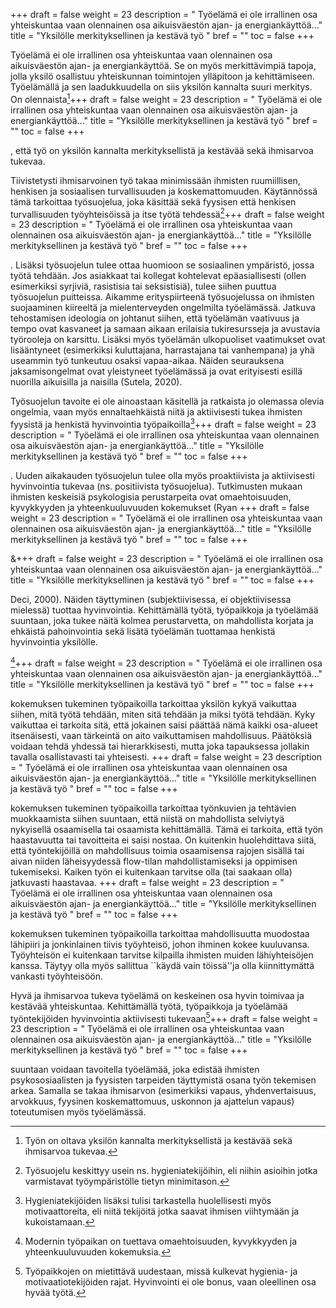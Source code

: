 +++
draft = false
weight = 23
description = " Työelämä ei ole irrallinen osa yhteiskuntaa vaan olennainen osa aikuisväestön ajan- ja energiankäyttöä..."
title = "Yksilölle merkityksellinen ja kestävä työ "
bref = ""
toc = false
+++



Työelämä ei ole irrallinen osa yhteiskuntaa vaan olennainen osa
aikuisväestön ajan- ja energiankäyttöä. Se on myös merkittävimpiä
tapoja, jolla yksilö osallistuu yhteiskunnan toimintojen ylläpitoon ja
kehittämiseen. Työelämällä ja sen laadukkuudella on siis yksilön
kannalta suuri merkitys. On olennaista[^1]+++
draft = false
weight = 23
description = " Työelämä ei ole irrallinen osa yhteiskuntaa vaan olennainen osa aikuisväestön ajan- ja energiankäyttöä..."
title = "Yksilölle merkityksellinen ja kestävä työ "
bref = ""
toc = false
+++


, että työ on yksilön kannalta
merkityksellistä ja kestävää sekä ihmisarvoa tukevaa.

Tiivistetysti ihmisarvoinen työ takaa minimissään ihmisten ruumiillisen,
henkisen ja sosiaalisen turvallisuuden ja koskemattomuuden. Käytännössä
tämä tarkoittaa työsuojelua, joka käsittää sekä fyysisen että henkisen
turvallisuuden työyhteisöissä ja itse työtä tehdessä[^2]+++
draft = false
weight = 23
description = " Työelämä ei ole irrallinen osa yhteiskuntaa vaan olennainen osa aikuisväestön ajan- ja energiankäyttöä..."
title = "Yksilölle merkityksellinen ja kestävä työ "
bref = ""
toc = false
+++


. Lisäksi
työsuojelun tulee ottaa huomioon se sosiaalinen ympäristö, jossa työtä
tehdään. Jos asiakkaat tai kollegat kohtelevat epäasiallisesti (ollen
esimerkiksi syrjiviä, rasistisia tai seksistisiä), tulee siihen puuttua
työsuojelun puitteissa. Aikamme erityspiirteenä työsuojelussa on
ihmisten suojaaminen kiireeltä ja mielenterveyden ongelmilta
työelämässä. Jatkuva tehostamisen ideologia on johtanut siihen, että
työelämän vaativuus ja tempo ovat kasvaneet ja samaan aikaan erilaisia
tukiresursseja ja avustavia työrooleja on karsittu. Lisäksi myös
työelämän ulkopuoliset vaatimukset ovat lisääntyneet (esimerkiksi
kuluttajana, harrastajana tai vanhempana) ja yhä useammin työ tunkeutuu
osaksi vapaa-aikaa. Näiden seurauksena jaksamisongelmat ovat yleistyneet
työelämässä ja ovat erityisesti esillä nuorilla aikuisilla ja naisilla
(Sutela, 2020).

Työsuojelun tavoite ei ole ainoastaan käsitellä ja ratkaista jo olemassa
olevia ongelmia, vaan myös ennaltaehkäistä niitä ja aktiivisesti tukea
ihmisten fyysistä ja henkistä hyvinvointia työpaikoilla[^3]+++
draft = false
weight = 23
description = " Työelämä ei ole irrallinen osa yhteiskuntaa vaan olennainen osa aikuisväestön ajan- ja energiankäyttöä..."
title = "Yksilölle merkityksellinen ja kestävä työ "
bref = ""
toc = false
+++


. Uuden
aikakauden työsuojelun tulee olla myös proaktiivista ja aktiivisesti
hyvinvointia tukevaa (ns. positiivista työsuojelua). Tutkimusten mukaan
ihmisten keskeisiä psykologisia perustarpeita ovat omaehtoisuuden,
kyvykkyyden ja yhteenkuuluvuuden kokemukset (Ryan +++
draft = false
weight = 23
description = " Työelämä ei ole irrallinen osa yhteiskuntaa vaan olennainen osa aikuisväestön ajan- ja energiankäyttöä..."
title = "Yksilölle merkityksellinen ja kestävä työ "
bref = ""
toc = false
+++


\&+++
draft = false
weight = 23
description = " Työelämä ei ole irrallinen osa yhteiskuntaa vaan olennainen osa aikuisväestön ajan- ja energiankäyttöä..."
title = "Yksilölle merkityksellinen ja kestävä työ "
bref = ""
toc = false
+++


 Deci, 2000). Näiden
täyttyminen (subjektiivisessa, ei objektiivisessa mielessä) tuottaa
hyvinvointia. Kehittämällä työtä, työpaikkoja ja työelämää suuntaan,
joka tukee näitä kolmea perustarvetta, on mahdollista korjata ja
ehkäistä pahoinvointia sekä lisätä työelämän tuottamaa henkistä
hyvinvointia yksilölle.

[^4]+++
draft = false
weight = 23
description = " Työelämä ei ole irrallinen osa yhteiskuntaa vaan olennainen osa aikuisväestön ajan- ja energiankäyttöä..."
title = "Yksilölle merkityksellinen ja kestävä työ "
bref = ""
toc = false
+++


 kokemuksen tukeminen työpaikoilla tarkoittaa
yksilön kykyä vaikuttaa siihen, mitä työtä tehdään, miten sitä tehdään
ja miksi työtä tehdään. Kyky vaikuttaa ei tarkoita sitä, että jokainen
saisi päättää nämä kaikki osa-alueet itsenäisesti, vaan tärkeintä on
aito vaikuttamisen mahdollisuus. Päätöksiä voidaan tehdä yhdessä tai
hierarkkisesti, mutta joka tapauksessa jollakin tavalla osallistavasti
tai yhteisesti. +++
draft = false
weight = 23
description = " Työelämä ei ole irrallinen osa yhteiskuntaa vaan olennainen osa aikuisväestön ajan- ja energiankäyttöä..."
title = "Yksilölle merkityksellinen ja kestävä työ "
bref = ""
toc = false
+++


kokemuksen tukeminen työpaikoilla
tarkoittaa työnkuvien ja tehtävien muokkaamista siihen suuntaan, että
niistä on mahdollista selviytyä nykyisellä osaamisella tai osaamista
kehittämällä. Tämä ei tarkoita, että työn haastavuutta tai tavoitteita
ei saisi nostaa. On kuitenkin huolehdittava siitä, että työntekijöillä
on mahdollisuus toimia osaamisensa rajojen sisällä tai aivan niiden
läheisyydessä flow-tilan mahdollistamiseksi ja oppimisen tukemiseksi.
Kaiken työn ei kuitenkaan tarvitse olla (tai saakaan olla) jatkuvasti
haastavaa. +++
draft = false
weight = 23
description = " Työelämä ei ole irrallinen osa yhteiskuntaa vaan olennainen osa aikuisväestön ajan- ja energiankäyttöä..."
title = "Yksilölle merkityksellinen ja kestävä työ "
bref = ""
toc = false
+++


kokemuksen tukeminen työpaikoilla
tarkoittaa mahdollisuutta muodostaa lähipiiri ja jonkinlainen tiivis
työyhteisö, johon ihminen kokee kuuluvansa. Työyhteisön ei kuitenkaan
tarvitse kilpailla ihmisten muiden lähiyhteisöjen kanssa. Täytyy olla
myös sallittua ``käydä vain töissä''ja olla kiinnittymättä vankasti
työyhteisöön.

Hyvä ja ihmisarvoa tukeva työelämä on keskeinen osa hyvin toimivaa ja
kestävää yhteiskuntaa. Kehittämällä työtä, työpaikkoja ja työelämää
työntekijöiden hyvinvointia aktiivisesti tukevaan[^5]+++
draft = false
weight = 23
description = " Työelämä ei ole irrallinen osa yhteiskuntaa vaan olennainen osa aikuisväestön ajan- ja energiankäyttöä..."
title = "Yksilölle merkityksellinen ja kestävä työ "
bref = ""
toc = false
+++


 suuntaan voidaan
tavoitella työelämää, joka edistää ihmisten psykososiaalisten ja
fyysisten tarpeiden täyttymistä osana työn tekemisen arkea. Samalla se
takaa ihmisarvon (esimerkiksi vapaus, yhdenvertaisuus, arvokkuus,
fyysinen koskemattomuus, uskonnon ja ajattelun vapaus) toteutumisen myös
työelämässä.

[^1]: Työn on oltava yksilön kannalta merkityksellistä ja kestävää sekä ihmisarvoa tukevaa.
[^2]: Työsuojelu keskittyy usein ns. hygieniatekijöihin, eli niihin asioihin jotka varmistavat työympäristölle tietyn minimitason.
[^3]: Hygieniatekijöiden lisäksi tulisi tarkastella huolellisesti myös motivaattoreita, eli niitä tekijöitä jotka saavat ihmisen viihtymään ja kukoistamaan.
[^4]: Modernin työpaikan on tuettava omaehtoisuuden, kyvykkyyden ja yhteenkuuluvuuden kokemuksia.
[^5]: Työpaikkojen on mietittävä uudestaan, missä kulkevat hygienia- ja motivaatiotekijöiden rajat. Hyvinvointi ei ole bonus, vaan oleellinen osa hyvää työtä.
